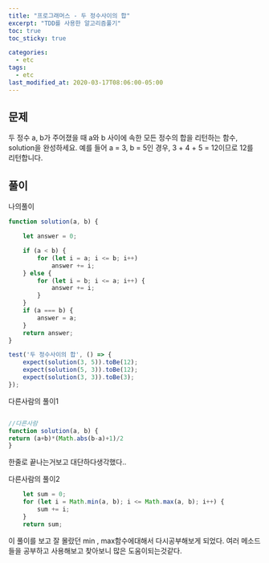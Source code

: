 ```yaml
---
title: "프로그래머스 - 두 정수사이의 합"
excerpt: "TDD를 사용한 알고리즘풀기"
toc: true
toc_sticky: true

categories:
  - etc
tags:
  - etc
last_modified_at: 2020-03-17T08:06:00-05:00
---
```


## 문제 

두 정수 a, b가 주어졌을 때 a와 b 사이에 속한 모든 정수의 합을 리턴하는 함수, solution을 완성하세요.
예를 들어 a = 3, b = 5인 경우, 3 + 4 + 5 = 12이므로 12를 리턴합니다.

## 풀이

나의풀이
```js
function solution(a, b) {

    let answer = 0;

    if (a < b) {
        for (let i = a; i <= b; i++)
            answer += i;
    } else {
        for (let i = b; i <= a; i++) {
            answer += i;
        }
    }
    if (a === b) {
        answer = a;
    }
    return answer;
}

test('두 정수사이의 합', () => {
    expect(solution(3, 5)).toBe(12);
    expect(solution(5, 3)).toBe(12);
    expect(solution(3, 3)).toBe(3);
});
```

다른사람의 풀이1

```js

//다른사람
function solution(a, b) {
return (a+b)*(Math.abs(b-a)+1)/2
}
```

한줄로 끝나는거보고 대단하다생각했다..


다른사람의 풀이2

```js
    let sum = 0;
    for (let i = Math.min(a, b); i <= Math.max(a, b); i++) {
        sum += i;
    }
    return sum;
```

이 풀이를 보고 잘 몰랐던 min , max함수에대해서 다시공부해보게 되었다.
여러 메소드들을 공부하고 사용해보고 찾아보니 많은 도움이되는것같다.